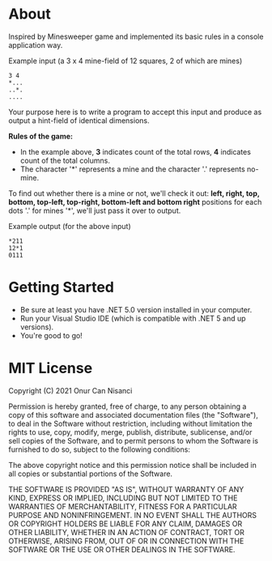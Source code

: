 # About
Inspired by Minesweeper game and implemented its basic rules in a console application way. 

Example input (a 3 x 4 mine-field of 12 squares, 2 of
which are mines)

```
3 4
*...
..*.
....
```

Your purpose here is to write a program to accept this input and
produce as output a hint-field of identical dimensions.

**Rules of the game:**

* In the example above, **3** indicates count of the total rows, **4** indicates count of the total columns.
* The character '*' represents
a mine and the character '.' represents no-mine.

To find out whether there is a mine or not, we'll check it out: **left, right, top, bottom, top-left, top-right, bottom-left and bottom right** positions for each dots '.'
for mines '*', we'll just pass it over to output.
 
Example output (for the above input)
```
*211
12*1
0111
```

# Getting Started

* Be sure at least you have .NET 5.0 version installed in your computer.
* Run your Visual Studio IDE (which is compatible with .NET 5 and up versions).
* You're good to go!

# MIT License

Copyright (C) 2021 Onur Can Nisanci

Permission is hereby granted, free of charge, to any person obtaining a copy of this software and associated documentation files (the "Software"), to deal in the Software without restriction, including without limitation the rights to use, copy, modify, merge, publish, distribute, sublicense, and/or sell copies of the Software, and to permit persons to whom the Software is furnished to do so, subject to the following conditions:

The above copyright notice and this permission notice shall be included in all copies or substantial portions of the Software.

THE SOFTWARE IS PROVIDED "AS IS", WITHOUT WARRANTY OF ANY KIND, EXPRESS OR IMPLIED, INCLUDING BUT NOT LIMITED TO THE WARRANTIES OF MERCHANTABILITY, FITNESS FOR A PARTICULAR PURPOSE AND NONINFRINGEMENT. IN NO EVENT SHALL THE AUTHORS OR COPYRIGHT HOLDERS BE LIABLE FOR ANY CLAIM, DAMAGES OR OTHER LIABILITY, WHETHER IN AN ACTION OF CONTRACT, TORT OR OTHERWISE, ARISING FROM, OUT OF OR IN CONNECTION WITH THE SOFTWARE OR THE USE OR OTHER DEALINGS IN THE SOFTWARE.
